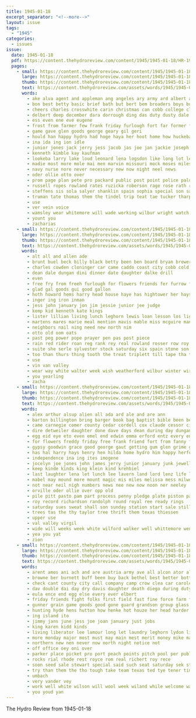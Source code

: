 ```yaml
---
title: 1945-01-18
excerpt_separator: "<!--more-->"
layout: issue
tags:
  - "1945"
categories:
  - issues
issue:
  date: 1945-01-18
  pdf: https://content.thehydroreview.com/content/1945/1945-01-18/HR-1945-01-18.pdf
  pages:
    - small: https://content.thehydroreview.com/content/1945/1945-01-18/small/HR-1945-01-18-01.jpg
      large: https://content.thehydroreview.com/content/1945/1945-01-18/large/HR-1945-01-18-01.jpg
      thumb: https://content.thehydroreview.com/content/1945/1945-01-18/thumbnails/HR-1945-01-18-01.jpg
      text: https://content.thehydroreview.com/assets/words/1945/1945-01-18/HR-1945-01-18-01.txt
      words:
        - ake alva agent and appleman ang angeles ary army ard albert are avritt archer ago american angele all arthurs arthur annette
        - bon best betty basic brief bath but bert bem broaders boys burbank badge bill better bliss bryan beach barbara berard baby basket byrd back bob been brothers bell ball bobby bottom bett bridgeport belt
        - cheers charles crosswhite carin christmas can cobb college class cogar chris cho center cope con carlin clifford county collier carney carter chamber china council cannon cousin city cane camp callies creek cyr cross
        - delbert deep december dara dorrough ding das duty dusty dale during dies date dense donald dorothy
        - ess even ene eve eugene
        - frost from farmer few frank friday furlough fort far former france fer first for full farm fog friends florita fellow fannie foil
        - game gave glen goods george geary gil geri
        - hould han happy hydro had hoge haya her hoot home how huckeba hundred heger has hore homa harvey heres hudson hume hesser half hurry hold head herndon
        - ina ida ing ion idle
        - junior jones jack jerry jess jacob jas joe jan jackie joseph john january just
        - kenneth kimble kay kaufman
        - lookeba larry lake loud leonard lena logsdon like long lot lee lawless look lassiter levine leon leona lacy lou los lete landing lin last little leroy lose lovis leal
        - madie most more mole mai men marvin missouri mock moses miles mose morris matter melvin much march min mans mol mon miller million
        - navy nurse nore never necessary new now night neel news
        - oder ollie otto over
        - prom page plan pete pro packard public post point police palo pretty prairie pan paul pay president pray plane
        - russell ropes rowland rates ruzicka roberson rage rose rath roots richard roof robert rowan rice raymond rem ralph red
        - steffens sis sola salyer shanklin spain sophia special son sayre surplus stockman sas selves strong sale states show saturday short sae smith set sister stock service seven second stange sells she surprise
        - truman tate thomas them the tindel trip teat tae tucker tharp talk tech town toll team trees thad tara tha than tie taken travers tough till tall
        - use
        - ver vein voice
        - wamsley wear whitemore will wade working wilbur wright watch william weeks wray with well wish wil won was whittemore wrede walker
        - yount you
        - zacharias
    - small: https://content.thehydroreview.com/content/1945/1945-01-18/small/HR-1945-01-18-02.jpg
      large: https://content.thehydroreview.com/content/1945/1945-01-18/large/HR-1945-01-18-02.jpg
      thumb: https://content.thehydroreview.com/content/1945/1945-01-18/thumbnails/HR-1945-01-18-02.jpg
      text: https://content.thehydroreview.com/assets/words/1945/1945-01-18/HR-1945-01-18-02.txt
      words:
        - alt all and allen ade
        - brunt buel beck billy black betty been ben board bryan brewer bal bull bank bert
        - charles cowden cloninger car came caddo coast city cobb cold clerk card cash county colt chick church chester cattle collins civil clair clinton
        - dean dale dungan dini dinner date daughter dalke drill
        - even
        - free fry from freeh furlough for flowers friends fer furrow friday first fresh
        - glad gal goods gui good gallon
        - hoth howard hems harry head house haye has hightower her hays home hens hydro hoes hold hubbard honor horse hed hart how
        - inger ing iron inman
        - jess john january jon jim jessie junior jee judge
        - kemp kid kenneth kate kings
        - lister lillian living lunch leghorn lewis loan lesson los lights left
        - martens mares marie meal mention mavis mable miss mcguire mans mash model maize monday mare mccall
        - neighbors nail ning need new north nim
        - otto old oom oats
        - past peg power pope prayer pen pas post piece
        - rain red rider roan reg rank rey real rowland rosser row roy room
        - suite she serle sylvester stock saturday six spain stone son station sow springs shoe span spring shed stockton sunday school steers sale smooth side service shelby stove soc
        - too than thurs thing tooth the treat triplett till tape tha ture trailer
        - use
        - vin van valley
        - wear way white walter week wish weatherford wilbur winter wire will well while want was wal wheel wool with wade ways won
        - you yearling
        - zacha
    - small: https://content.thehydroreview.com/content/1945/1945-01-18/small/HR-1945-01-18-03.jpg
      large: https://content.thehydroreview.com/content/1945/1945-01-18/large/HR-1945-01-18-03.jpg
      thumb: https://content.thehydroreview.com/content/1945/1945-01-18/thumbnails/HR-1945-01-18-03.jpg
      text: https://content.thehydroreview.com/assets/words/1945/1945-01-18/HR-1945-01-18-03.txt
      words:
        - alex arthur alsup alien all ada ard ale and are ann
        - barton billington bring barger book bag baptist bible been ber bles back bay buckmaster buyers beck best bill bar basket ben bank banks bon baby bye
        - came carnegie comer county cedar cordell cox claude cessor city church colony carman carney crystal clarence chamber call carpenter cecil come clear chapel canyon caddo carrier christ con cause carl che childre can car christian company coop cold cand
        - dire detweiler daughter done dave days dean during day dungan duet duncan dick director date delay dinner
        - egg eid eye eto even emel end edwin emma erford entz every engles ewy ernest
        - for flowers freddy friday free frank friend fort from fanny few fuel
        - gypsy goodwin grace good george gaut getting gum glen grime gregg
        - has hal harry hays henry hen hilda home hydro him happy herford homer had harris held hansen hie hale her hanly hamons harr high holiness heart hard house hom
        - independence ina ing ites imogene
        - jocelyn joe jones john james jerry junior january junk jewell
        - keep kinde kinds king klein kind krehbiel
        - last laughter lena let lunch lee lavern land lord lenz life lowers lloyd louise lane
        - mabel may mound more mount magic mis miles melissa mess milwee mix mire moths mccullough made moth might miss morning minister miller mars marie mond mill mash
        - not near neil nigh numbers news nee new now noon ner neeley
        - orville oder ollie over opp old
        - pile pitt pasto pam part process penny pledge plate piston payne people propps perfect pastor place prayer polish pay pov paul penn pankratz
        - roy record richardson randolph round royal ree ready rings
        - saturday sues sweat shall son sunday station start sale still short sia slow she sunda schoo shoe sun stange shawnee service sons smith sac sho stands step south sanders save school stewart
        - trees tas the thy taylor tree thrift them texas thiessen
        - upper use
        - val valley virgil
        - wide will weeks week white wilford walker well whittemore went wax wisdom wade wendell why walls work williams worms was welcome worth wish win wieland with weatherford winter wilbur wie weather
        - yea you yat
        - zion
    - small: https://content.thehydroreview.com/content/1945/1945-01-18/small/HR-1945-01-18-04.jpg
      large: https://content.thehydroreview.com/content/1945/1945-01-18/large/HR-1945-01-18-04.jpg
      thumb: https://content.thehydroreview.com/content/1945/1945-01-18/thumbnails/HR-1945-01-18-04.jpg
      text: https://content.thehydroreview.com/assets/words/1945/1945-01-18/HR-1945-01-18-04.txt
      words:
        - arent amos ani ach and are austria army ave all alcon ator aldrich aye
        - browne ber burnett buff been buy back bethel best better bottle black but bomber breed beer bune beare bee burton boss baby bank brown
        - check cant county city call company camp crow clea car carole cornell clerk course chick coats custer caddo cocks cross can cot cash count
        - dav double dai day dry davis daughter death diego during duty
        - eula ence end egg else every ever elbert
        - friday friends fight folks first field fast fine force farm forrest fout from friendly furlough foca found fees funny for
        - gunner grain game goods good gone guard grandson group glass graff guy
        - hunting hyde hens hutton how henke hot houze her head harder high home hagin horn has house helps hydro harris henry hay harvey haining had harding
        - ing island ito
        - jimmy jans june jess joe joan january just jobs
        - king karen kidd kinds
        - living liberator lee lamour long let laundry leghorn lydon lion letter livingston little
        - more monday major most must may main mest merit money mike madden mortimer means marke mash med mood march milton
        - northern new nen never now north night notice not
        - off office oey oni over
        - parker place picket pro port peach points pitch pool per public pay peggy prior
        - rocks rial rhode rest royce rom real richert roy rece
        - soon seed sale stewart special said such seat saturday sek staples six still son shar store springs stuff sam side schoo smiley sell street season satin start sayre service sun september standard spring scott see states
        - try than them the tho tough take team texas ted tye tener tim
        - umbach
        - very vander vey
        - work well white wilson will wool week wiland while welcome war with willingham wee weatherford whit weather wife willin write west way was why want
        - you youd yan
---
```


The Hydro Review from 1945-01-18

<!--more-->

